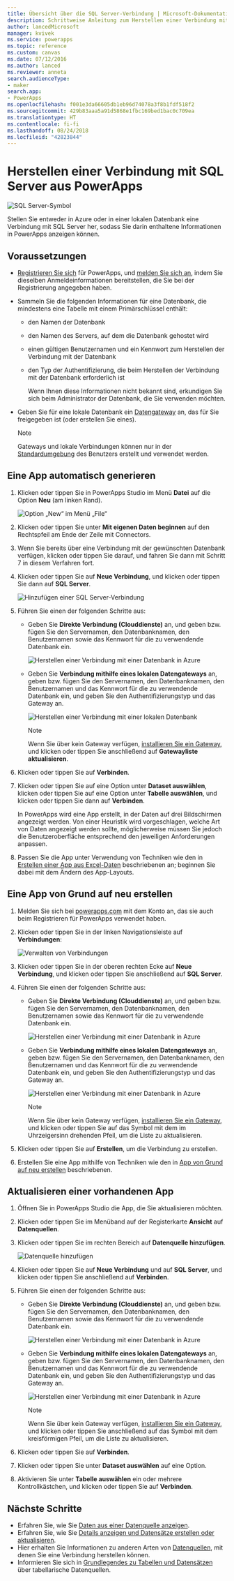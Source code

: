 ```yaml
---
title: Übersicht über die SQL Server-Verbindung | Microsoft-Dokumentation
description: Schrittweise Anleitung zum Herstellen einer Verbindung mit Azure SQL oder einer lokalen SQL Server-Datenbank
author: lancedMicrosoft
manager: kvivek
ms.service: powerapps
ms.topic: reference
ms.custom: canvas
ms.date: 07/12/2016
ms.author: lanced
ms.reviewer: anneta
search.audienceType:
- maker
search.app:
- PowerApps
ms.openlocfilehash: f001e3da66605db1eb96d74078a3f8b1fdf518f2
ms.sourcegitcommit: 429b83aaa5a91d5868e1fbc169bed1bac0c709ea
ms.translationtype: HT
ms.contentlocale: fi-fi
ms.lasthandoff: 08/24/2018
ms.locfileid: "42823844"
---
```

# <a name="connect-to-sql-server-from-powerapps"></a>Herstellen einer Verbindung mit SQL Server aus PowerApps
![SQL Server-Symbol](./media/connection-azure-sqldatabase/sqlicon.png)

Stellen Sie entweder in Azure oder in einer lokalen Datenbank eine Verbindung mit SQL Server her, sodass Sie darin enthaltene Informationen in PowerApps anzeigen können.

## <a name="prerequisites"></a>Voraussetzungen

* [Registrieren Sie sich](../../signup-for-powerapps.md) für PowerApps, und [melden Sie sich an](http://web.powerapps.com?utm_source=padocs&utm_medium=linkinadoc&utm_campaign=referralsfromdoc), indem Sie dieselben Anmeldeinformationen bereitstellen, die Sie bei der Registrierung angegeben haben.
* Sammeln Sie die folgenden Informationen für eine Datenbank, die mindestens eine Tabelle mit einem Primärschlüssel enthält:
  
  * den Namen der Datenbank
  * den Namen des Servers, auf dem die Datenbank gehostet wird
  * einen gültigen Benutzernamen und ein Kennwort zum Herstellen der Verbindung mit der Datenbank
  * den Typ der Authentifizierung, die beim Herstellen der Verbindung mit der Datenbank erforderlich ist
    
    Wenn Ihnen diese Informationen nicht bekannt sind, erkundigen Sie sich beim Administrator der Datenbank, die Sie verwenden möchten.
* Geben Sie für eine lokale Datenbank ein [Datengateway](../gateway-management.md) an, das für Sie freigegeben ist (oder erstellen Sie eines).
  
    > [!NOTE]
  > Gateways und lokale Verbindungen können nur in der [Standardumgebung](../working-with-environments.md) des Benutzers erstellt und verwendet werden.

## <a name="generate-an-app-automatically"></a>Eine App automatisch generieren
1. Klicken oder tippen Sie in PowerApps Studio im Menü **Datei** auf die Option **Neu** (am linken Rand).
   
    ![Option „New“ im Menü „File“](./media/connection-azure-sqldatabase/file-new.png)
2. Klicken oder tippen Sie unter **Mit eigenen Daten beginnen** auf den Rechtspfeil am Ende der Zeile mit Connectors.
3. Wenn Sie bereits über eine Verbindung mit der gewünschten Datenbank verfügen, klicken oder tippen Sie darauf, und fahren Sie dann mit Schritt 7 in diesem Verfahren fort.
4. Klicken oder tippen Sie auf **Neue Verbindung**, und klicken oder tippen Sie dann auf **SQL Server**.
   
    ![Hinzufügen einer SQL Server-Verbindung](./media/connection-azure-sqldatabase/add-sql-connection.png)
5. Führen Sie einen der folgenden Schritte aus:
   
   * Geben Sie **Direkte Verbindung (Clouddienste)** an, und geben bzw. fügen Sie den Servernamen, den Datenbanknamen, den Benutzernamen sowie das Kennwort für die zu verwendende Datenbank ein.
     
       ![Herstellen einer Verbindung mit einer Datenbank in Azure](./media/connection-azure-sqldatabase/connect-azure.png)
   * Geben Sie **Verbindung mithilfe eines lokalen Datengateways** an, geben bzw. fügen Sie den Servernamen, den Datenbanknamen, den Benutzernamen und das Kennwort für die zu verwendende Datenbank ein, und geben Sie den Authentifizierungstyp und das Gateway an.
     
       ![Herstellen einer Verbindung mit einer lokalen Datenbank](./media/connection-azure-sqldatabase/connect-onprem.png)
     
       > [!NOTE]
     > Wenn Sie über kein Gateway verfügen, [installieren Sie ein Gateway](../gateway-reference.md), und klicken oder tippen Sie anschließend auf **Gatewayliste aktualisieren**.
6. Klicken oder tippen Sie auf **Verbinden**.
7. Klicken oder tippen Sie auf eine Option unter **Dataset auswählen**, klicken oder tippen Sie auf eine Option unter **Tabelle auswählen**, und klicken oder tippen Sie dann auf **Verbinden**.
   
    In PowerApps wird eine App erstellt, in der Daten auf drei Bildschirmen angezeigt werden. Von einer Heuristik wird vorgeschlagen, welche Art von Daten angezeigt werden sollte, möglicherweise müssen Sie jedoch die Benutzeroberfläche entsprechend den jeweiligen Anforderungen anpassen.
8. Passen Sie die App unter Verwendung von Techniken wie den in [Erstellen einer App aus Excel-Daten](../get-started-create-from-data.md) beschriebenen an; beginnen Sie dabei mit dem Ändern des App-Layouts.

## <a name="build-an-app-from-scratch"></a>Eine App von Grund auf neu erstellen
1. Melden Sie sich bei [powerapps.com](https://web.powerapps.com?utm_source=padocs&utm_medium=linkinadoc&utm_campaign=referralsfromdoc) mit dem Konto an, das sie auch beim Registrieren für PowerApps verwendet haben.
2. Klicken oder tippen Sie in der linken Navigationsleiste auf **Verbindungen**:  
   
    ![Verwalten von Verbindungen](./media/connection-azure-sqldatabase/manage-connections.png)
3. Klicken oder tippen Sie in der oberen rechten Ecke auf **Neue Verbindung**, und klicken oder tippen Sie anschließend auf **SQL Server**.
4. Führen Sie einen der folgenden Schritte aus:
   
   * Geben Sie **Direkte Verbindung (Clouddienste)** an, und geben bzw. fügen Sie den Servernamen, den Datenbanknamen, den Benutzernamen sowie das Kennwort für die zu verwendende Datenbank ein.
     
       ![Herstellen einer Verbindung mit einer Datenbank in Azure](./media/connection-azure-sqldatabase/connect-azure-portal.png)
   * Geben Sie **Verbindung mithilfe eines lokalen Datengateways** an, geben bzw. fügen Sie den Servernamen, den Datenbanknamen, den Benutzernamen und das Kennwort für die zu verwendende Datenbank ein, und geben Sie den Authentifizierungstyp und das Gateway an.
     
       ![Herstellen einer Verbindung mit einer Datenbank in Azure](./media/connection-azure-sqldatabase/connect-onprem-portal.png)
     
       > [!NOTE]
     > Wenn Sie über kein Gateway verfügen, [installieren Sie ein Gateway](../gateway-reference.md), und klicken oder tippen Sie auf das Symbol mit dem im Uhrzeigersinn drehenden Pfeil, um die Liste zu aktualisieren.
5. Klicken oder tippen Sie auf **Erstellen**, um die Verbindung zu erstellen.
6. Erstellen Sie eine App mithilfe von Techniken wie den in [App von Grund auf neu erstellen](../get-started-create-from-blank.md) beschriebenen.

## <a name="update-an-existing-app"></a>Aktualisieren einer vorhandenen App
1. Öffnen Sie in PowerApps Studio die App, die Sie aktualisieren möchten.
2. Klicken oder tippen Sie im Menüband auf der Registerkarte **Ansicht** auf **Datenquellen**.
3. Klicken oder tippen Sie im rechten Bereich auf **Datenquelle hinzufügen**.
   
    ![Datenquelle hinzufügen](./media/connection-azure-sqldatabase/add-data-source.png)
4. Klicken oder tippen Sie auf **Neue Verbindung** und auf **SQL Server**, und klicken oder tippen Sie anschließend auf **Verbinden**.
5. Führen Sie einen der folgenden Schritte aus:
   
   * Geben Sie **Direkte Verbindung (Clouddienste)** an, und geben bzw. fügen Sie den Servernamen, den Datenbanknamen, den Benutzernamen sowie das Kennwort für die zu verwendende Datenbank ein.
     
       ![Herstellen einer Verbindung mit einer Datenbank in Azure](./media/connection-azure-sqldatabase/connect-azure-fromblank.png)
   * Geben Sie **Verbindung mithilfe eines lokalen Datengateways** an, geben bzw. fügen Sie den Servernamen, den Datenbanknamen, den Benutzernamen und das Kennwort für die zu verwendende Datenbank ein, und geben Sie den Authentifizierungstyp und das Gateway an.
     
       ![Herstellen einer Verbindung mit einer Datenbank in Azure](./media/connection-azure-sqldatabase/connect-onprem-fromblank.png)
     
       > [!NOTE]
     > Wenn Sie über kein Gateway verfügen, [installieren Sie ein Gateway](../gateway-reference.md), und klicken oder tippen Sie anschließend auf das Symbol mit dem kreisförmigen Pfeil, um die Liste zu aktualisieren.
6. Klicken oder tippen Sie auf **Verbinden**.
7. Klicken oder tippen Sie unter **Dataset auswählen** auf eine Option.
8. Aktivieren Sie unter **Tabelle auswählen** ein oder mehrere Kontrollkästchen, und klicken oder tippen Sie auf **Verbinden**.

## <a name="next-steps"></a>Nächste Schritte
* Erfahren Sie, wie Sie [Daten aus einer Datenquelle anzeigen](../add-gallery.md).
* Erfahren Sie, wie Sie [Details anzeigen und Datensätze erstellen oder aktualisieren](../add-form.md).
* Hier erhalten Sie Informationen zu anderen Arten von [Datenquellen](../connections-list.md), mit denen Sie eine Verbindung herstellen können.  
* Informieren Sie sich in [Grundlegendes zu Tabellen und Datensätzen](../working-with-tables.md) über tabellarische Datenquellen.

<!--NotAvailableYet
## View the available functions ##
This connection includes the following functions:

| Function Name |  Description |
| --- | --- |
|[GetItems](connection-azure-sqldatabase.md#getitems) | Retrieves rows from a SQL table |
|[PostItem](connection-azure-sqldatabase.md#postitem) | Inserts a new row into a SQL table |
|[GetItem](connection-azure-sqldatabase.md#getitem) | Retrieves a single row from a SQL table |
|[DeleteItem](connection-azure-sqldatabase.md#deleteitem) | Deletes a row from a SQL table |
|[PatchItem](connection-azure-sqldatabase.md#patchitem) | Updates an existing row in a SQL table |
|[GetTables](connection-azure-sqldatabase.md#gettables) | Retrieves tables from a SQL database |

### GetItems
Get rows: Retrieves rows from a SQL table

#### Input properties

| Name| Data Type|Required|Description|
| ---|---|---|---|
|table|string|yes|Name of SQL table|
|$skip|integer|no|Number of entries to skip (default = 0)|
|$top|integer|no|Maximum number of entries to retrieve (default = 256)|
|$filter|string|no|An ODATA filter query to restrict the number of entries|
|$orderby|string|no|An ODATA orderBy query for specifying the order of entries|

### PostItem
Insert row: Inserts a new row into a SQL table

#### Input properties

| Name| Data Type|Required|Description|
| ---|---|---|---|
|table|string|yes|Name of SQL table|
|item| |yes|Row to insert into the specified table in SQL|

#### Output properties

| Property Name | Data Type | Required | Description |
|---|---|---|---|
|value|array|No | |


### GetItem
Get row: Retrieves a single row from a SQL table

#### Input properties

| Name| Data Type|Required|Description|
| ---|---|---|---|
|table|string|yes|Name of SQL table|
|id|string|yes|Unique identifier of the row to retrieve|

#### Output properties

| Property Name | Data Type | Required | Description |
|---|---|---|---|
|ItemInternalId|string|No | |


### DeleteItem
Delete row: Deletes a row from a SQL table

#### Input properties

| Name| Data Type|Required|Description|
| ---|---|---|---|
|table|string|yes|Name of SQL table|
|id|string|yes|Unique identifier of the row to delete|

#### Output properties
None.

### PatchItem
Update row: Updates an existing row in a SQL table

#### Input properties

| Name| Data Type|Required|Description|
| ---|---|---|---|
|table|string|yes|Name of SQL table|
|id|string|yes|Unique identifier of the row to update|
|item| |yes|Row with updated values|

#### Output properties

| Property Name | Data Type | Required | Description |
|---|---|---|---|
|ItemInternalId|string|No | &nbsp; |


### GetTables
Get tables: Retrieves tables from a SQL database

#### Input properties
None.

#### Output properties

| Property Name | Data Type | Required | Description |
|---|---|---|---|
|value|array|No | Can output the Name and DisplayName properties |

### ExecuteProcedure
Execute stored procedure: Executes a stored procedure in SQL

#### Input properties

| Name| Data Type|Required|Description|
| ---|---|---|---|
|procedure|string|yes|Procedure name|
|parameters| |yes|Input parameters|

#### Output properties
Result of the stored procedure execution.

| Property Name | Data Type | Required | Description |
|---|---|---|---|
|OutputParameters|object|No | Output parameter values |
|ReturnCode|integer|No | Return code of a procedure |
|ResultSets|object|No | Result sets|

-->
